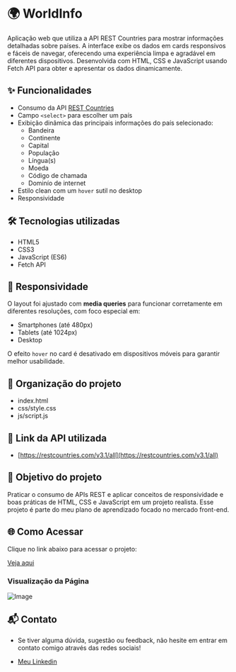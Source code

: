 # 🌍 WorldInfo
Aplicação web que utiliza a API REST Countries para mostrar informações detalhadas sobre países. A interface exibe os dados em cards responsivos e fáceis de navegar, oferecendo uma experiência limpa e agradável em diferentes dispositivos. Desenvolvida com HTML, CSS e JavaScript usando Fetch API para obter e apresentar os dados dinamicamente.
## ✨ Funcionalidades

- Consumo da API [REST Countries](https://restcountries.com/)
- Campo `<select>` para escolher um país
- Exibição dinâmica das principais informações do país selecionado:
  - Bandeira
  - Continente
  - Capital
  - População
  - Língua(s)
  - Moeda
  - Código de chamada
  - Dominío de internet
- Estilo clean com um `hover` sutil no desktop
- Responsividade

## 🛠️ Tecnologias utilizadas

- HTML5
- CSS3
- JavaScript (ES6)
- Fetch API

## 📱 Responsividade

O layout foi ajustado com **media queries** para funcionar corretamente em diferentes resoluções, com foco especial em:

- Smartphones (até 480px)
- Tablets (até 1024px)
- Desktop

O efeito `hover` no card é desativado em dispositivos móveis para garantir melhor usabilidade.

## 📁 Organização do projeto

- index.html
- css/style.css
- js/script.js

## 🔗 Link da API utilizada

- [https://restcountries.com/v3.1/all](https://restcountries.com/v3.1/all)

## 🚀 Objetivo do projeto

Praticar o consumo de APIs REST e aplicar conceitos de responsividade e boas práticas de HTML, CSS e JavaScript em um projeto realista. Esse projeto é parte do meu plano de aprendizado focado no mercado front-end.

## 🌐 Como Acessar

Clique no link abaixo para acessar o projeto:

[Veja aqui](https://arthmoreira.github.io/WorldInfo/)

### Visualização da Página

![Image](https://github.com/user-attachments/assets/ee30c089-32a0-4ac7-80c4-7c0f667dad73)

## 📬 Contato
- Se tiver alguma dúvida, sugestão ou feedback, não hesite em entrar em contato comigo através das redes sociais!

- [Meu Linkedin](https://www.linkedin.com/in/thurmoreira/)


